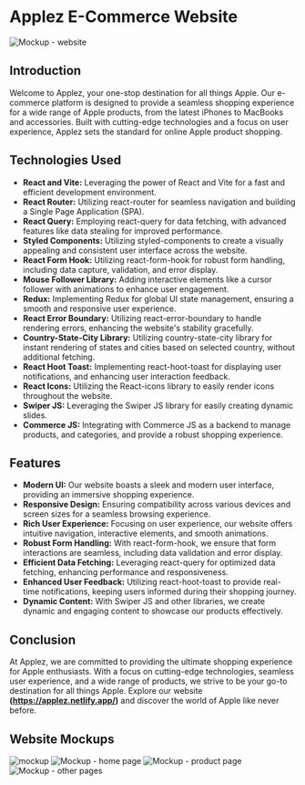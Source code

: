# Applez E-Commerce Website

![Mockup - website](https://github.com/akramAdjab/applez/assets/111662485/96cd2d77-d00d-486b-a662-48ccb373c646)

## Introduction

Welcome to Applez, your one-stop destination for all things Apple. Our e-commerce platform is designed to provide a seamless shopping experience for a wide range of Apple products, from the latest iPhones to MacBooks and accessories. Built with cutting-edge technologies and a focus on user experience, Applez sets the standard for online Apple product shopping.

## Technologies Used

- **React and Vite:** Leveraging the power of React and Vite for a fast and efficient development environment.
- **React Router:** Utilizing react-router for seamless navigation and building a Single Page Application (SPA).
- **React Query:** Employing react-query for data fetching, with advanced features like data stealing for improved performance.
- **Styled Components:** Utilizing styled-components to create a visually appealing and consistent user interface across the website.
- **React Form Hook:** Utilizing react-form-hook for robust form handling, including data capture, validation, and error display.
- **Mouse Follower Library:** Adding interactive elements like a cursor follower with animations to enhance user engagement.
- **Redux:** Implementing Redux for global UI state management, ensuring a smooth and responsive user experience.
- **React Error Boundary:** Utilizing react-error-boundary to handle rendering errors, enhancing the website's stability gracefully.
- **Country-State-City Library:** Utilizing country-state-city library for instant rendering of states and cities based on selected country, without additional fetching.
- **React Hoot Toast:** Implementing react-hoot-toast for displaying user notifications, and enhancing user interaction feedback.
- **React Icons:** Utilizing the React-icons library to easily render icons throughout the website.
- **Swiper JS:** Leveraging the Swiper JS library for easily creating dynamic slides.
- **Commerce JS:** Integrating with Commerce JS as a backend to manage products, and categories, and provide a robust shopping experience.

## Features

- **Modern UI:** Our website boasts a sleek and modern user interface, providing an immersive shopping experience.
- **Responsive Design:** Ensuring compatibility across various devices and screen sizes for a seamless browsing experience.
- **Rich User Experience:** Focusing on user experience, our website offers intuitive navigation, interactive elements, and smooth animations.
- **Robust Form Handling:** With react-form-hook, we ensure that form interactions are seamless, including data validation and error display.
- **Efficient Data Fetching:** Leveraging react-query for optimized data fetching, enhancing performance and responsiveness.
- **Enhanced User Feedback:** Utilizing react-hoot-toast to provide real-time notifications, keeping users informed during their shopping journey.
- **Dynamic Content:** With Swiper JS and other libraries, we create dynamic and engaging content to showcase our products effectively.

## Conclusion

At Applez, we are committed to providing the ultimate shopping experience for Apple enthusiasts. With a focus on cutting-edge technologies, seamless user experience, and a wide range of products, we strive to be your go-to destination for all things Apple. Explore our website **(https://applez.netlify.app/)** and discover the world of Apple like never before.

## Website Mockups

![mockup](https://github.com/akramAdjab/applez/assets/111662485/ae97ff09-fe4a-44a9-8e05-c80cce515398)
![Mockup - home page](https://github.com/akramAdjab/applez/assets/111662485/476349cd-8abc-4792-b4cb-5d575daf560d)
![Mockup - product page](https://github.com/akramAdjab/applez/assets/111662485/b22e0938-be38-4a80-b281-da72f73a6ca1)
![Mockup - other pages](https://github.com/akramAdjab/applez/assets/111662485/c18b5d37-a056-41d7-b0bc-31c59b17d948)

